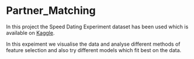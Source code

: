# Partner_Matching
In this project the Speed Dating Experiment dataset has been used which is available on [Kaggle](https://www.kaggle.com/annavictoria/speed-dating-experiment).

<p>In this expeiment we visualise the data and analyse different methods of feature selection and also try different models which fit best on the data.</p>
